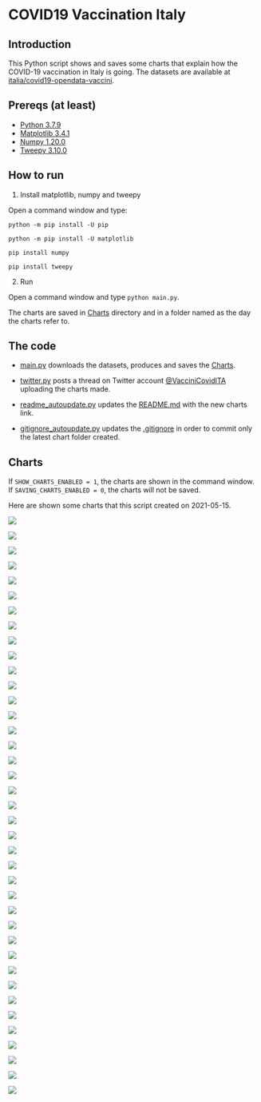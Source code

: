 # COVID19 Vaccination Italy

## Introduction

This Python script shows and saves some charts that explain how the COVID-19 vaccination in Italy is going. The datasets are available at [italia/covid19-opendata-vaccini](https://github.com/italia/covid19-opendata-vaccini).

## Prereqs (at least)
* [Python 3.7.9](https://www.python.org/) 
* [Matplotlib 3.4.1](https://pypi.org/project/matplotlib/)
* [Numpy 1.20.0](https://numpy.org/)
* [Tweepy 3.10.0](https://docs.tweepy.org/en/latest/)

## How to run 
1. Install matplotlib, numpy and tweepy

Open a command window and type:

`python -m pip install -U pip`

`python -m pip install -U matplotlib`

`pip install numpy`

`pip install tweepy`

2. Run

Open a command window and type `python main.py`. 

The charts are saved in [Charts](https://github.com/MatteoOrlandini/COVID-19-Vaccination-Italy/tree/main/Charts) directory and in a folder named as the day the charts refer to.

## The code

* [main.py](https://github.com/MatteoOrlandini/COVID-19-Vaccination-Italy/blob/main/main.py) downloads the datasets, produces and saves the [Charts](https://github.com/MatteoOrlandini/COVID-19-Vaccination-Italy/tree/main/Charts).

* [twitter.py](https://github.com/MatteoOrlandini/COVID-19-Vaccination-Italy/blob/main/twitter.py) posts a thread on Twitter account [@VacciniCovidITA](https://twitter.com/VacciniCovidITA) uploading the charts made.

* [readme_autoupdate.py](https://github.com/MatteoOrlandini/COVID-19-Vaccination-Italy/blob/main/readme_autoupdate.py) updates the [README.md](https://github.com/MatteoOrlandini/COVID-19-Vaccination-Italy/blob/main/README.md) with the new charts link.

* [gitignore_autoupdate.py](https://github.com/MatteoOrlandini/COVID-19-Vaccination-Italy/blob/main/readme_autoupdate.py) updates the [.gitignore](https://github.com/MatteoOrlandini/COVID-19-Vaccination-Italy/blob/main/.gitignore) in order to commit only the latest chart folder created.


## Charts
If `SHOW_CHARTS_ENABLED = 1`, the charts are shown in the command window. If `SAVING_CHARTS_ENABLED = 0`, the charts will not be saved.

Here are shown some charts that this script created on 2021-05-15.

![](https://github.com/MatteoOrlandini/COVID-19-Vaccination-Italy/blob/main/Charts/2021-05-15/2021-05-15-area-dosi_consegnate.png)

![](https://github.com/MatteoOrlandini/COVID-19-Vaccination-Italy/blob/main/Charts/2021-05-15/2021-05-15-area-dosi_somministrate.png)

![](https://github.com/MatteoOrlandini/COVID-19-Vaccination-Italy/blob/main/Charts/2021-05-15/2021-05-15-area-percentuale_somministrazione.png)

![](https://github.com/MatteoOrlandini/COVID-19-Vaccination-Italy/blob/main/Charts/2021-05-15/2021-05-15-fascia_anagrafica-categoria_60_69.png)

![](https://github.com/MatteoOrlandini/COVID-19-Vaccination-Italy/blob/main/Charts/2021-05-15/2021-05-15-fascia_anagrafica-categoria_70_79.png)

![](https://github.com/MatteoOrlandini/COVID-19-Vaccination-Italy/blob/main/Charts/2021-05-15/2021-05-15-fascia_anagrafica-categoria_altro-categoria_forze_armate-categoria_personale_scolastico.png)

![](https://github.com/MatteoOrlandini/COVID-19-Vaccination-Italy/blob/main/Charts/2021-05-15/2021-05-15-fascia_anagrafica-categoria_altro.png)

![](https://github.com/MatteoOrlandini/COVID-19-Vaccination-Italy/blob/main/Charts/2021-05-15/2021-05-15-fascia_anagrafica-categoria_forze_armate.png)

![](https://github.com/MatteoOrlandini/COVID-19-Vaccination-Italy/blob/main/Charts/2021-05-15/2021-05-15-fascia_anagrafica-categoria_operatori_sanitari_sociosanitari-categoria_personale_non_sanitario-categoria_ospiti_rsa.png)

![](https://github.com/MatteoOrlandini/COVID-19-Vaccination-Italy/blob/main/Charts/2021-05-15/2021-05-15-fascia_anagrafica-categoria_operatori_sanitari_sociosanitari.png)

![](https://github.com/MatteoOrlandini/COVID-19-Vaccination-Italy/blob/main/Charts/2021-05-15/2021-05-15-fascia_anagrafica-categoria_ospiti_rsa.png)

![](https://github.com/MatteoOrlandini/COVID-19-Vaccination-Italy/blob/main/Charts/2021-05-15/2021-05-15-fascia_anagrafica-categoria_over80.png)

![](https://github.com/MatteoOrlandini/COVID-19-Vaccination-Italy/blob/main/Charts/2021-05-15/2021-05-15-fascia_anagrafica-categoria_personale_non_sanitario.png)

![](https://github.com/MatteoOrlandini/COVID-19-Vaccination-Italy/blob/main/Charts/2021-05-15/2021-05-15-fascia_anagrafica-categoria_personale_scolastico.png)

![](https://github.com/MatteoOrlandini/COVID-19-Vaccination-Italy/blob/main/Charts/2021-05-15/2021-05-15-fascia_anagrafica-categoria_soggetti_fragili.png)

![](https://github.com/MatteoOrlandini/COVID-19-Vaccination-Italy/blob/main/Charts/2021-05-15/2021-05-15-fascia_anagrafica-prima_dose-seconda_dose.png)

![](https://github.com/MatteoOrlandini/COVID-19-Vaccination-Italy/blob/main/Charts/2021-05-15/2021-05-15-fascia_anagrafica-prima_dose.png)

![](https://github.com/MatteoOrlandini/COVID-19-Vaccination-Italy/blob/main/Charts/2021-05-15/2021-05-15-fascia_anagrafica-seconda_dose.png)

![](https://github.com/MatteoOrlandini/COVID-19-Vaccination-Italy/blob/main/Charts/2021-05-15/2021-05-15-fascia_anagrafica-sesso_femminile.png)

![](https://github.com/MatteoOrlandini/COVID-19-Vaccination-Italy/blob/main/Charts/2021-05-15/2021-05-15-fascia_anagrafica-sesso_maschile-sesso_femminile.png)

![](https://github.com/MatteoOrlandini/COVID-19-Vaccination-Italy/blob/main/Charts/2021-05-15/2021-05-15-fascia_anagrafica-sesso_maschile.png)

![](https://github.com/MatteoOrlandini/COVID-19-Vaccination-Italy/blob/main/Charts/2021-05-15/2021-05-15-fascia_anagrafica-totale.png)

![](https://github.com/MatteoOrlandini/COVID-19-Vaccination-Italy/blob/main/Charts/2021-05-15/2021-05-15-giorni-dosi_giornaliere.png)

![](https://github.com/MatteoOrlandini/COVID-19-Vaccination-Italy/blob/main/Charts/2021-05-15/2021-05-15-giorni-dosi_totali.png)

![](https://github.com/MatteoOrlandini/COVID-19-Vaccination-Italy/blob/main/Charts/2021-05-15/2021-05-15-giorni-fascia_anagrafica-16-19.png)

![](https://github.com/MatteoOrlandini/COVID-19-Vaccination-Italy/blob/main/Charts/2021-05-15/2021-05-15-giorni-fascia_anagrafica-20-29.png)

![](https://github.com/MatteoOrlandini/COVID-19-Vaccination-Italy/blob/main/Charts/2021-05-15/2021-05-15-giorni-fascia_anagrafica-30-39.png)

![](https://github.com/MatteoOrlandini/COVID-19-Vaccination-Italy/blob/main/Charts/2021-05-15/2021-05-15-giorni-fascia_anagrafica-40-49.png)

![](https://github.com/MatteoOrlandini/COVID-19-Vaccination-Italy/blob/main/Charts/2021-05-15/2021-05-15-giorni-fascia_anagrafica-50-59.png)

![](https://github.com/MatteoOrlandini/COVID-19-Vaccination-Italy/blob/main/Charts/2021-05-15/2021-05-15-giorni-fascia_anagrafica-60-69.png)

![](https://github.com/MatteoOrlandini/COVID-19-Vaccination-Italy/blob/main/Charts/2021-05-15/2021-05-15-giorni-fascia_anagrafica-70-79.png)

![](https://github.com/MatteoOrlandini/COVID-19-Vaccination-Italy/blob/main/Charts/2021-05-15/2021-05-15-giorni-fascia_anagrafica-80-89.png)

![](https://github.com/MatteoOrlandini/COVID-19-Vaccination-Italy/blob/main/Charts/2021-05-15/2021-05-15-giorni-fascia_anagrafica-90+.png)

![](https://github.com/MatteoOrlandini/COVID-19-Vaccination-Italy/blob/main/Charts/2021-05-15/2021-05-15-giorni-fornitore-Janssen.png)

![](https://github.com/MatteoOrlandini/COVID-19-Vaccination-Italy/blob/main/Charts/2021-05-15/2021-05-15-giorni-fornitore-Moderna.png)

![](https://github.com/MatteoOrlandini/COVID-19-Vaccination-Italy/blob/main/Charts/2021-05-15/2021-05-15-giorni-fornitore-Pfizer-BioNTech.png)

![](https://github.com/MatteoOrlandini/COVID-19-Vaccination-Italy/blob/main/Charts/2021-05-15/2021-05-15-giorni-fornitore-Vaxzevria%20(AstraZeneca).png)

![](https://github.com/MatteoOrlandini/COVID-19-Vaccination-Italy/blob/main/Charts/2021-05-15/2021-05-15-giorni-prima_dose-seconda_dose-barre.png)

![](https://github.com/MatteoOrlandini/COVID-19-Vaccination-Italy/blob/main/Charts/2021-05-15/2021-05-15-giorni-prima_dose-seconda_dose.png)

